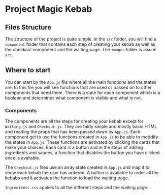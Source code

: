 # Project Magic Kebab

## Files Structure

The structure of the project is quite simple, in the `src` folder, you will find a `component` folder that contains each step of creating your kebab as well as the checkout component and the waiting page. The `images` folder is also in `src`.

## Where to start

You can start by the `App.js` file where all the main functions and the states are. In this file you will see functions that are used or passed on to other components that need them. There is a state for each component which is a boolean and determines what component is visible and what is not.

### Components

The components are all the steps for creating your kebab except for `Waiting.js` and `Checkout.js`. They are fairly simple and mostly basic HTML and reading the props that has been passed down by `App.js`. Each component get to use the functions created in `App.js` to be able to moddify the states in `App.js`. These functions are activated by clicking the cards that make your choices. Each card is a button and in the steps of adding ingredients and sauces, a function that disables the button you have clicked once is available.

The `Checkout.js` files use an array state created in `App.js` and map it to show each kebab the user has ordered. A button is available to order all the kebabs and it activates the function to load the waiting page.

`Ingredients.css` applies to all the different steps and the waiting page.